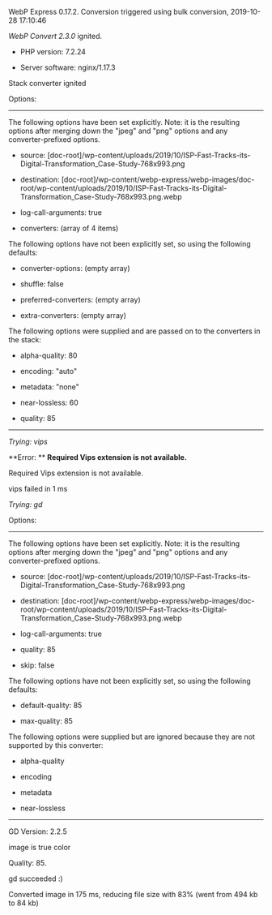 WebP Express 0.17.2. Conversion triggered using bulk conversion, 2019-10-28 17:10:46

*WebP Convert 2.3.0*  ignited.
- PHP version: 7.2.24
- Server software: nginx/1.17.3

Stack converter ignited

Options:
------------
The following options have been set explicitly. Note: it is the resulting options after merging down the "jpeg" and "png" options and any converter-prefixed options.
- source: [doc-root]/wp-content/uploads/2019/10/ISP-Fast-Tracks-its-Digital-Transformation_Case-Study-768x993.png
- destination: [doc-root]/wp-content/webp-express/webp-images/doc-root/wp-content/uploads/2019/10/ISP-Fast-Tracks-its-Digital-Transformation_Case-Study-768x993.png.webp
- log-call-arguments: true
- converters: (array of 4 items)

The following options have not been explicitly set, so using the following defaults:
- converter-options: (empty array)
- shuffle: false
- preferred-converters: (empty array)
- extra-converters: (empty array)

The following options were supplied and are passed on to the converters in the stack:
- alpha-quality: 80
- encoding: "auto"
- metadata: "none"
- near-lossless: 60
- quality: 85
------------


*Trying: vips* 

**Error: ** **Required Vips extension is not available.** 
Required Vips extension is not available.
vips failed in 1 ms

*Trying: gd* 

Options:
------------
The following options have been set explicitly. Note: it is the resulting options after merging down the "jpeg" and "png" options and any converter-prefixed options.
- source: [doc-root]/wp-content/uploads/2019/10/ISP-Fast-Tracks-its-Digital-Transformation_Case-Study-768x993.png
- destination: [doc-root]/wp-content/webp-express/webp-images/doc-root/wp-content/uploads/2019/10/ISP-Fast-Tracks-its-Digital-Transformation_Case-Study-768x993.png.webp
- log-call-arguments: true
- quality: 85
- skip: false

The following options have not been explicitly set, so using the following defaults:
- default-quality: 85
- max-quality: 85

The following options were supplied but are ignored because they are not supported by this converter:
- alpha-quality
- encoding
- metadata
- near-lossless
------------

GD Version: 2.2.5
image is true color
Quality: 85. 
gd succeeded :)

Converted image in 175 ms, reducing file size with 83% (went from 494 kb to 84 kb)
